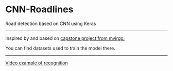 # CNN-Roadlines
Road detection based on CNN using Keras

---

Inspired by and based on [capstone project from mvirgo.](https://github.com/mvirgo/MLND-Capstone)

You can find datasets used to train the model there.

---

[Video example of recognition](https://youtu.be/Av4GTyEIk-Y)
